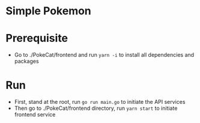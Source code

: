 # Simple Pokemon

# Prerequisite
- Go to ./PokeCat/frontend and run `yarn -i` to install all dependencies and packages

# Run
- First, stand at the root, run `go run main.go` to initiate the API services
- Then go to ./PokeCat/frontend directory, run `yarn start` to initiate frontend service
